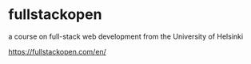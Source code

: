 # fullstackopen
a course on full-stack web development from the University of Helsinki

https://fullstackopen.com/en/

